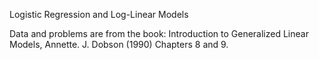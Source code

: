 Logistic Regression and Log-Linear Models

Data and problems are from the book:
	Introduction to Generalized Linear Models, Annette. J. Dobson (1990)
	Chapters 8 and 9.